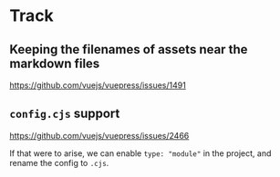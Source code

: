 # Track

<!--
## Vuepress hot reload

<strike>[https://github.com/vuejs/vuepress/issues/221](https://github.com/vuejs/vuepress/issues/221)</strike>

[https://github.com/vuejs/vuepress/issues/2392](https://github.com/vuejs/vuepress/issues/2392)

Looks like affecting node 14.x only:

>Chokidar 2 will break on node v14+.

When that's solved, remove `watchpack` entry from `package.json`. 
-->

## Keeping the filenames of assets near the markdown files

https://github.com/vuejs/vuepress/issues/1491



## `config.cjs` support

https://github.com/vuejs/vuepress/issues/2466

If that were to arise, we can enable `type: "module"` in the project, and rename the config to `.cjs`.

